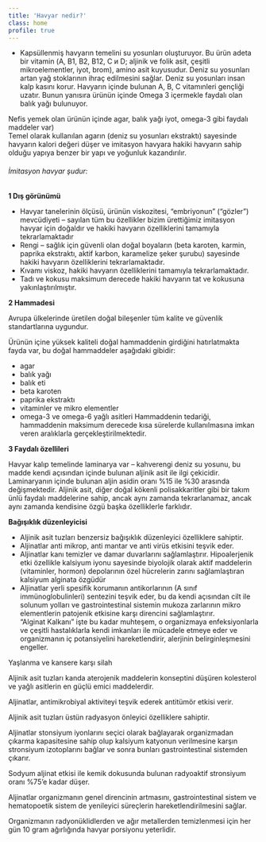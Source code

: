 ```yaml
---
title: 'Havyar nedir?'
class: home
profile: true
---
```


* Kapsüllenmiş havyarın temelini su yosunları oluşturuyor. 
Bu ürün adeta bir vitamin (А, В1, В2, В12, С и D; aljinik ve folik asit, çeşitli mikroelementler, iyot, brom), amino asit kuyusudur. 
Deniz su yosunları artan yağ stoklarının ihraç edilmesini sağlar. 
Deniz su yosunları insan kalp kasını korur. 
Havyarın içinde bulunan A, B, C vitamınleri gençliği uzatır. Bunun yanısıra ürünün içinde Omega 3 içermekle faydalı olan balık yağı bulunuyor.


Nefis yemek olan ürünün içinde agar, balık yağı iyot, omega-3 gibi faydalı maddeler var)  
Temel olarak kullanılan agarın (deniz su yosunları ekstraktı) sayesinde havyarın kalori değeri düşer ve imitasyon havyara hakiki havyarın sahip olduğu yapıya benzer bir yapı ve yoğunluk kazandırılır.

###### İmitasyon havyar şudur:

**1 Dış görünümü**

*  Havyar tanelerinin ölçüsü, ürünün viskozitesi, “embriyonun” (“gözler”) mevcüdiyeti – sayılan tüm bu özellikler bizim ürettiğimiz imitasyon havyar için doğaldır ve hakiki havyarın özelliklerini tamamıyla tekrarlamaktadır 
*  Rengi – sağlık için güvenli olan doğal boyaların (beta karoten, karmin, paprika ekstraktı, aktif karbon, karamelize şeker şurubu) sayesinde hakiki havyarın özelliklerini tekrarlamaktadır.
*  Kıvamı viskoz, hakiki havyarın özelliklerini tamamıyla tekrarlamaktadır.
*  Tadı ve kokusu maksimum derecede hakiki havyarın tat ve kokusuna yakınlaştırılmıştır.
    

**2 Hammadesi**

Avrupa ülkelerinde üretilen doğal bileşenler tüm kalite ve güvenlik standartlarına uygundur.

Ürünün içine yüksek kaliteli doğal hammaddenin girdiğini hatırlatmakta fayda var, bu doğal hammaddeler aşağıdaki gibidir:
*   agar 
*   balık yağı
*   balık eti
*   beta karoten
*   paprika ekstraktı
*   vitaminler ve mikro elementler
*   omega-3 ve omega-6 yağlı asitleri 
Hammaddenin tedariği, hammaddenin maksimum derecede kısa sürelerde kullanılmasına imkan veren aralıklarla gerçekleştirilmektedir. 

**3 Faydalı özellileri**

Havyar kalıp temelinde laminarya var – kahverengi deniz su yosunu, bu madde kendi açısından içinde bulunan aljinik asit ile ilgi çekicidir. 
Laminaryanın içinde bulunan aljin asidin oranı %15 ile %30 arasında değişmektedir. 
Aljinik asit, diğer doğal kökenli polisakkaritler gibi bir takım ünlü faydalı maddelerine sahip, ancak aynı zamanda tekrarlanamaz, ancak aynı zamanda kendisine özgü başka özelliklerle farklıdır.

**Bağışıklık düzenleyicisi**
   
* Aljinik asit tuzları benzersiz bağışıklık düzenleyici özelliklere sahiptir. 
* Aljinatlar anti mikrop, anti mantar ve anti virüs etkisini teşvik eder. 
* Aljinatlar kanı temizler ve damar duvarlarını sağlamlaştırır. Hipoalerjenik etki özellikle kalsiyum iyonu sayesinde biyolojik olarak aktif maddelerin (vitaminler, hormon) depolarının özel hücrelerin zarını sağlamlaştıran kalsiyum alginata özgüdür
* Aljinatlar yerli spesifik korumanın antikorlarının (A sınıf immünoglobulinleri) sentezini teşvik eder, bu da kendi açısından cilt ile solunum yolları ve gastrointestinal sistemin mukoza zarlarının mikro elementlerin patojenik etkisine karşı direncini sağlamlaştırır.  
“Alginat Kalkanı” işte bu kadar muhteşem, o organizmaya enfeksiyonlarla ve çeşitli hastalıklarla kendi imkanları ile mücadele etmeye eder ve organizmanın iç potansiyelini hareketlendirir, alerjinin belirginleşmesini engeller.

  
Yaşlanma ve kansere karşı silah

Aljinik asit tuzları kanda aterojenik maddelerin konseptini düşüren kolesterol ve yağlı asitlerin en güçlü emici maddelerdir. 

Aljinatlar, antimikrobiyal aktiviteyi teşvik ederek antitümör etkisi verir. 

Aljinik asit tuzları üstün radyasyon önleyici özelliklere sahiptir. 

Aljinatlar stonsiyum iyonlarını seçici olarak bağlayarak organizmadan çıkarma kapasitesine sahip olup kalsiyum katyonun verilmesine karşın stronsiyum izotoplarını bağlar ve sonra bunları gastrointestinal sistemden çıkarır. 

Sodyum aljinat etkisi ile kemik dokusunda bulunan radyoaktif stronsiyum oranı %75’e kadar düşer. 

Aljinatlar organizmanın genel direncinin artmasını, gastrointestinal sistem ve hematopoetik sistem de yenileyici süreçlerin hareketlendirilmesini sağlar. 

Organizmanın radyonüklidlerden ve ağır metallerden temizlenmesi için her gün 10 gram ağırlığında havyar porsiyonu yeterlidir.